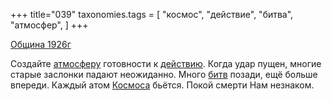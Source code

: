 +++
title="039"
taxonomies.tags = [
 "космос",
 "действие",
 "битва",
 "атмосфер",
]
+++

[Община 1926г](/agni/1926)

Создайте [атмосферу](/tags/атмосфер) готовности к [действию](/tags/действие). Когда удар пущен, многие старые заслонки падают неожиданно. Много [битв](/tags/битва) позади, ещё больше впереди. Каждый атом [Космоса](/tags/космос) бьётся. Покой смерти Нам незнаком.   

